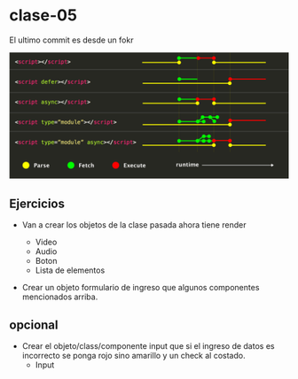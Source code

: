# clase-05

El ultimo commit es desde un fokr

<img src="./docs/img/script_tag.png"/>

## Ejercicios

* Van a crear los objetos de la clase pasada ahora tiene render
    - Video
    - Audio
    - Boton
    - Lista de elementos

* Crear un objeto formulario de ingreso que algunos componentes mencionados arriba.


## opcional
* Crear el objeto/class/componente input que si el ingreso de datos es incorrecto se ponga rojo sino amarillo y un check al costado.
    - Input
